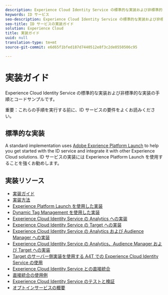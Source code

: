 ```yaml
---
description: Experience Cloud Identity Service の標準的な実装および非標準的な実装の手順とコードサンプルです。
keywords: ID サービス
seo-description: Experience Cloud Identity Service の標準的な実装および非標準的な実装の手順とコードサンプルです。
seo-title: ID サービスの実装ガイド
solution: Experience Cloud
title: 実装ガイド
uuid: null
translation-type: tm+mt
source-git-commit: e6d65f1bfed187d7440512e8f3c2de0550506c95

---
```



# 実装ガイド

Experience Cloud Identity Service の標準的な実装および非標準的な実装の手順とコードサンプルです。

重要：これらの手順を実行する前に、ID サービスの要件をよくお読みください。

## 標準的な実装

A standard implementation uses [Adobe Exprience Platform Launch](https://docs.adobelaunch.com/) to help you get started with the ID service and integrate it with other Experience Cloud solutions. ID サービスの実装には Experience Platform Launch を使用することを強くお勧めします。

## 実装リソース

* [実装ガイド](implementation-guides.md)
* [実装方法](implementation-methods.md)
* [Experience Platform Launch を使用した実装](ecid-implement-with-launch.md)
* [Dynamic Tag Management を使用した実装](standard.md)
* [Experience Cloud Identity Service の Analytics への実装](setup-analytics.md)
* [Experience Cloud Identity Service の Target への実装](setup-target.md)
* [Experience Cloud Identity Service の Analytics および Audience Manager への実装](setup-aam-analytics.md)
* [Experience Cloud Identity Service の Analytics、Audience Manager および Target への実装](setup-aam-analytics-target.md)
* [Target のサーバー側実装を使用する A4T での Experience Cloud Identity Service の使用](ecid-a4t-target.md)
* [Experience Cloud Identity Service との直接統合](direct-integration.md)
* [直接統合の使用例](direct-integration-examples.md)
* [Experience Cloud Identity Service のテストと検証](test-verify.md)
* [オプトインサービスの概要](opt-in-service/optin-overview.md)
